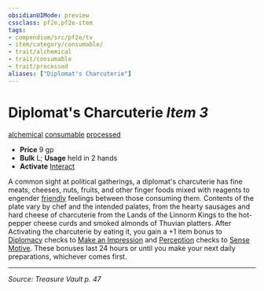 ```yaml
---
obsidianUIMode: preview
cssclass: pf2e,pf2e-item
tags:
- compendium/src/pf2e/tv
- item/category/consumable/
- trait/alchemical
- trait/consumable
- trait/processed
aliases: ["Diplomat's Charcuterie"]
---
```

# Diplomat's Charcuterie *Item 3*  
[alchemical](alchemical.md "Alchemical Item Trait")  [consumable](consumable.md "Consumable Item Trait")  [processed](processed-tv.md "Processed Item Trait")  

- **Price** 9 gp
- **Bulk** L; **Usage** held in 2 hands
- **Activate** [Interact](interact.md)

A common sight at political gatherings, a diplomat's charcuterie has fine meats, cheeses, nuts, fruits, and other finger foods mixed with reagents to engender [friendly](conditions.md#Friendly) feelings between those consuming them. Contents of the plate vary by chef and the intended palates, from the hearty sausages and hard cheese of charcuterie from the Lands of the Linnorm Kings to the hot-pepper cheese curds and smoked almonds of Thuvian platters. After Activating the charcuterie by eating it, you gain a +1 item bonus to [Diplomacy](skills.md#Diplomacy) checks to [Make an Impression](make-an-impression.md) and [Perception](skills.md#Perception) checks to [Sense Motive](sense-motive.md). These bonuses last 24 hours or until you make your next daily preparations, whichever comes first.


---
*Source: Treasure Vault p. 47*
